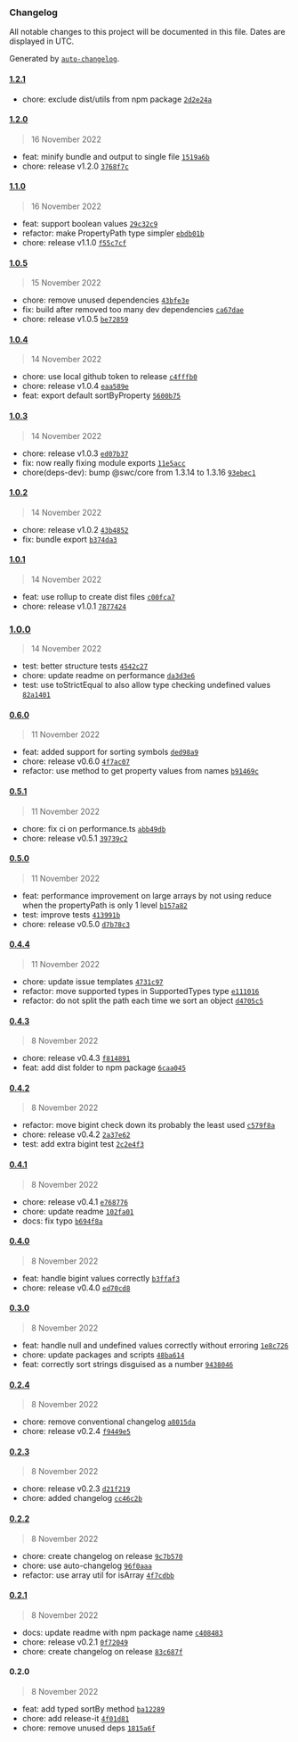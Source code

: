 ### Changelog

All notable changes to this project will be documented in this file. Dates are displayed in UTC.

Generated by [`auto-changelog`](https://github.com/CookPete/auto-changelog).

#### [1.2.1](https://github.com/jvandenaardweg/sort-by-property/compare/1.2.0...1.2.1)

- chore: exclude dist/utils from npm package [`2d2e24a`](https://github.com/jvandenaardweg/sort-by-property/commit/2d2e24ab3b225f144c34413cf673e91b292fd1ca)

#### [1.2.0](https://github.com/jvandenaardweg/sort-by-property/compare/1.1.0...1.2.0)

> 16 November 2022

- feat: minify bundle and output to single file [`1519a6b`](https://github.com/jvandenaardweg/sort-by-property/commit/1519a6bf8d4206c776e9d824eab21370df800110)
- chore: release v1.2.0 [`3768f7c`](https://github.com/jvandenaardweg/sort-by-property/commit/3768f7cd9a9b1af385eb55a9b861d0bb60fde410)

#### [1.1.0](https://github.com/jvandenaardweg/sort-by-property/compare/1.0.5...1.1.0)

> 16 November 2022

- feat: support boolean values [`29c32c9`](https://github.com/jvandenaardweg/sort-by-property/commit/29c32c9dc822bb0b31e65900eedfc3a1f7dfe45c)
- refactor: make PropertyPath type simpler [`ebdb01b`](https://github.com/jvandenaardweg/sort-by-property/commit/ebdb01bd419f4089ae5e8b220df25915a3cff625)
- chore: release v1.1.0 [`f55c7cf`](https://github.com/jvandenaardweg/sort-by-property/commit/f55c7cfb4f2a1726aa8f47364d41904368aaa472)

#### [1.0.5](https://github.com/jvandenaardweg/sort-by-property/compare/1.0.4...1.0.5)

> 15 November 2022

- chore: remove unused dependencies [`43bfe3e`](https://github.com/jvandenaardweg/sort-by-property/commit/43bfe3ef134daf91c37398b3f52a8cc3a7c15312)
- fix: build after removed too many dev dependencies [`ca67dae`](https://github.com/jvandenaardweg/sort-by-property/commit/ca67dae73cffeab7b6d5200230d057814bf0a9ee)
- chore: release v1.0.5 [`be72859`](https://github.com/jvandenaardweg/sort-by-property/commit/be72859734271db955d01ab5fcf704e681429412)

#### [1.0.4](https://github.com/jvandenaardweg/sort-by-property/compare/1.0.3...1.0.4)

> 14 November 2022

- chore: use local github token to release [`c4fffb0`](https://github.com/jvandenaardweg/sort-by-property/commit/c4fffb0b5b19093843076ca6726b2d41d1efed01)
- chore: release v1.0.4 [`eaa589e`](https://github.com/jvandenaardweg/sort-by-property/commit/eaa589e3cd367ccb68c0bdbe07da1bce5369ac40)
- feat: export default sortByProperty [`5600b75`](https://github.com/jvandenaardweg/sort-by-property/commit/5600b75136d1b21f2aae4edb9bdccf2ce3f63c41)

#### [1.0.3](https://github.com/jvandenaardweg/sort-by-property/compare/1.0.2...1.0.3)

> 14 November 2022

- chore: release v1.0.3 [`ed07b37`](https://github.com/jvandenaardweg/sort-by-property/commit/ed07b3718737e6a162abf4ccb56f0fd82adc0cf0)
- fix: now really fixing module exports [`11e5acc`](https://github.com/jvandenaardweg/sort-by-property/commit/11e5accaac0858a75b3cd5b4443f356373af6b05)
- chore(deps-dev): bump @swc/core from 1.3.14 to 1.3.16 [`93ebec1`](https://github.com/jvandenaardweg/sort-by-property/commit/93ebec1be071237bff49940662296d84ad1d9318)

#### [1.0.2](https://github.com/jvandenaardweg/sort-by-property/compare/1.0.1...1.0.2)

> 14 November 2022

- chore: release v1.0.2 [`43b4852`](https://github.com/jvandenaardweg/sort-by-property/commit/43b4852b1ad6d4c96c540deb8cadc07a3782c47e)
- fix: bundle export [`b374da3`](https://github.com/jvandenaardweg/sort-by-property/commit/b374da3bbbe906dbdaf8d4a17103c8f0690df9c7)

#### [1.0.1](https://github.com/jvandenaardweg/sort-by-property/compare/1.0.0...1.0.1)

> 14 November 2022

- feat: use rollup to create dist files [`c00fca7`](https://github.com/jvandenaardweg/sort-by-property/commit/c00fca7bd327be71ea48f375ac27983d7a0750c5)
- chore: release v1.0.1 [`7877424`](https://github.com/jvandenaardweg/sort-by-property/commit/78774241a38b35e742236ee7e328143c710fc1d0)

### [1.0.0](https://github.com/jvandenaardweg/sort-by-property/compare/0.6.0...1.0.0)

> 14 November 2022

- test: better structure tests [`4542c27`](https://github.com/jvandenaardweg/sort-by-property/commit/4542c277a3511c5f9c3309c5cb6418944114c222)
- chore: update readme on performance [`da3d3e6`](https://github.com/jvandenaardweg/sort-by-property/commit/da3d3e60dfd5b5aaa5ae64b80ee5a24bbb228da1)
- test: use toStrictEqual to also allow type checking undefined values [`82a1401`](https://github.com/jvandenaardweg/sort-by-property/commit/82a1401d0801453a3a2b990186b5f5b08c09c302)

#### [0.6.0](https://github.com/jvandenaardweg/sort-by-property/compare/0.5.1...0.6.0)

> 11 November 2022

- feat: added support for sorting symbols [`ded98a9`](https://github.com/jvandenaardweg/sort-by-property/commit/ded98a97d1e4bfdf556a2fb46b9d0b4e990a3a85)
- chore: release v0.6.0 [`4f7ac07`](https://github.com/jvandenaardweg/sort-by-property/commit/4f7ac0782409964f59bf0c8a09980e9aca676600)
- refactor: use method to get property values from names [`b91469c`](https://github.com/jvandenaardweg/sort-by-property/commit/b91469c2a01296ae68cf8c40ae33dd383145498b)

#### [0.5.1](https://github.com/jvandenaardweg/sort-by-property/compare/0.5.0...0.5.1)

> 11 November 2022

- chore: fix ci on performance.ts [`abb49db`](https://github.com/jvandenaardweg/sort-by-property/commit/abb49db85691c2b17778ea3661d19b5cbcf171be)
- chore: release v0.5.1 [`39739c2`](https://github.com/jvandenaardweg/sort-by-property/commit/39739c2e5d566683283cdd809ed553d00319730a)

#### [0.5.0](https://github.com/jvandenaardweg/sort-by-property/compare/0.4.4...0.5.0)

> 11 November 2022

- feat: performance improvement on large arrays by not using reduce when the propertyPath is only 1 level [`b157a82`](https://github.com/jvandenaardweg/sort-by-property/commit/b157a82eb2bcca1d3d20fe4d1e552620481f408d)
- test: improve tests [`413991b`](https://github.com/jvandenaardweg/sort-by-property/commit/413991bdda28edcc063224119564f1c9398f19ee)
- chore: release v0.5.0 [`d7b78c3`](https://github.com/jvandenaardweg/sort-by-property/commit/d7b78c31288798a775d2dbb95cd875c409b72add)

#### [0.4.4](https://github.com/jvandenaardweg/sort-by-property/compare/0.4.3...0.4.4)

> 11 November 2022

- chore: update issue templates [`4731c97`](https://github.com/jvandenaardweg/sort-by-property/commit/4731c972c51eb91878eda2a6dab9976ff7811b57)
- refactor: move supported types in SupportedTypes type [`e111016`](https://github.com/jvandenaardweg/sort-by-property/commit/e1110166170c446fae6d83feb19d8b448bc218ff)
- refactor: do not split the path each time we sort an object [`d4705c5`](https://github.com/jvandenaardweg/sort-by-property/commit/d4705c5845212cecbe07f1a884f03068b6bdaab5)

#### [0.4.3](https://github.com/jvandenaardweg/sort-by-property/compare/0.4.2...0.4.3)

> 8 November 2022

- chore: release v0.4.3 [`f814891`](https://github.com/jvandenaardweg/sort-by-property/commit/f814891790ac815ad394df8fe4bdb766694f694a)
- feat: add dist folder to npm package [`6caa045`](https://github.com/jvandenaardweg/sort-by-property/commit/6caa0456be7b6e1e0ed7cde64d7c4b2604008972)

#### [0.4.2](https://github.com/jvandenaardweg/sort-by-property/compare/0.4.1...0.4.2)

> 8 November 2022

- refactor: move bigint check down its probably the least used [`c579f8a`](https://github.com/jvandenaardweg/sort-by-property/commit/c579f8a9e52908d9303ab9689f85ea647b21ae71)
- chore: release v0.4.2 [`2a37e62`](https://github.com/jvandenaardweg/sort-by-property/commit/2a37e626d2f7d209047bc7fac628f494e4df86a3)
- test: add extra bigint test [`2c2e4f3`](https://github.com/jvandenaardweg/sort-by-property/commit/2c2e4f3fa50053f701f8991d012d30fcf0a82315)

#### [0.4.1](https://github.com/jvandenaardweg/sort-by-property/compare/0.4.0...0.4.1)

> 8 November 2022

- chore: release v0.4.1 [`e768776`](https://github.com/jvandenaardweg/sort-by-property/commit/e768776043dd8dcf64843e476d83e8b5209945b9)
- chore: update readme [`102fa01`](https://github.com/jvandenaardweg/sort-by-property/commit/102fa017b8aa484c1209e56951444242281b4b9a)
- docs: fix typo [`b694f8a`](https://github.com/jvandenaardweg/sort-by-property/commit/b694f8aa567774ac9b23da4df62751eca857cbea)

#### [0.4.0](https://github.com/jvandenaardweg/sort-by-property/compare/0.3.0...0.4.0)

> 8 November 2022

- feat: handle bigint values correctly [`b3ffaf3`](https://github.com/jvandenaardweg/sort-by-property/commit/b3ffaf3656c38b62bffcbec3682f4313940df2e1)
- chore: release v0.4.0 [`ed70cd8`](https://github.com/jvandenaardweg/sort-by-property/commit/ed70cd8f64baa843c9526620bbdd646c5b976a02)

#### [0.3.0](https://github.com/jvandenaardweg/sort-by-property/compare/0.2.4...0.3.0)

> 8 November 2022

- feat: handle null and undefined values correctly without erroring [`1e8c726`](https://github.com/jvandenaardweg/sort-by-property/commit/1e8c7268243adfafec4d45d0b48beb70583f194e)
- chore: update packages and scripts [`48ba614`](https://github.com/jvandenaardweg/sort-by-property/commit/48ba6144a19f32563e5100c3dfc4b7130e09f044)
- feat: correctly sort strings disguised as a number [`9438046`](https://github.com/jvandenaardweg/sort-by-property/commit/94380463b7d7b6f4bbf46774d938bf04881958d5)

#### [0.2.4](https://github.com/jvandenaardweg/sort-by-property/compare/0.2.3...0.2.4)

> 8 November 2022

- chore: remove conventional changelog [`a8015da`](https://github.com/jvandenaardweg/sort-by-property/commit/a8015da16539bb7f449805415f90e28235beaefe)
- chore: release v0.2.4 [`f9449e5`](https://github.com/jvandenaardweg/sort-by-property/commit/f9449e5d302c203e1e11d1dd7a2ad094696c768e)

#### [0.2.3](https://github.com/jvandenaardweg/sort-by-property/compare/0.2.2...0.2.3)

> 8 November 2022

- chore: release v0.2.3 [`d21f219`](https://github.com/jvandenaardweg/sort-by-property/commit/d21f219c1f0e9a5008dab9b228770de5e26c0b1a)
- chore: added changelog [`cc46c2b`](https://github.com/jvandenaardweg/sort-by-property/commit/cc46c2b7846e3ec9355fb3443c3ac8f23d8ca70b)

#### [0.2.2](https://github.com/jvandenaardweg/sort-by-property/compare/0.2.1...0.2.2)

> 8 November 2022

- chore: create changelog on release [`9c7b570`](https://github.com/jvandenaardweg/sort-by-property/commit/9c7b570ebb64679a194d4f33600029dcea67934e)
- chore: use auto-changelog [`96f0aaa`](https://github.com/jvandenaardweg/sort-by-property/commit/96f0aaa2d01fd709b86dc822eb276dcbdfb08f8b)
- refactor: use array util for isArray [`4f7cdbb`](https://github.com/jvandenaardweg/sort-by-property/commit/4f7cdbb773cf6f32af746399251943992d407e8c)

#### [0.2.1](https://github.com/jvandenaardweg/sort-by-property/compare/0.2.0...0.2.1)

> 8 November 2022

- docs: update readme with npm package name [`c408483`](https://github.com/jvandenaardweg/sort-by-property/commit/c408483010cbce2534c39510d2f9a9a47cf98d4e)
- chore: release v0.2.1 [`0f72049`](https://github.com/jvandenaardweg/sort-by-property/commit/0f720497a3fc8bb0b808dcd813e12ec16c48ade7)
- chore: create changelog on release [`83c687f`](https://github.com/jvandenaardweg/sort-by-property/commit/83c687fd03b0e79aa5883f2334e6599f45984dbf)

#### 0.2.0

> 8 November 2022

- feat: add typed sortBy method [`ba12289`](https://github.com/jvandenaardweg/sort-by-property/commit/ba122899554a437e9b326b2051cd2cce16ad834a)
- chore: add release-it [`4f01d81`](https://github.com/jvandenaardweg/sort-by-property/commit/4f01d8138733955b97ea3000b8adb6cf1dab0af8)
- chore: remove unused deps [`1815a6f`](https://github.com/jvandenaardweg/sort-by-property/commit/1815a6ff3c1a6e44fbfc77183a9fdba98d4aa67d)
